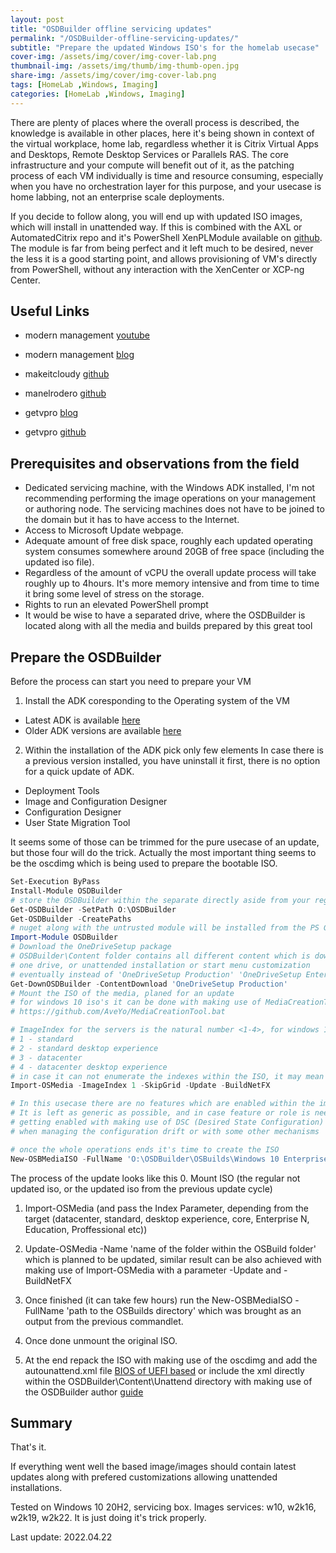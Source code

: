 ```yaml
---
layout: post
title: "OSDBuilder offline servicing updates"
permalink: "/OSDBuilder-offline-servicing-updates/"
subtitle: "Prepare the updated Windows ISO's for the homelab usecase"
cover-img: /assets/img/cover/img-cover-lab.png
thumbnail-img: /assets/img/thumb/img-thumb-open.jpg
share-img: /assets/img/cover/img-cover-lab.png
tags: [HomeLab ,Windows, Imaging]
categories: [HomeLab ,Windows, Imaging]
---
```

There are plenty of places where the overall process is described, the knowledge is available in other places, here it's being shown in context of the virtual workplace, home lab, regardless whether it is Citrix Virtual Apps and Desktops, Remote Desktop Services or Parallels RAS. The core infrastructure and your compute will benefit out of it, as the patching process of each VM individually is time and resource consuming, especially when you have no orchestration layer for this purpose, and your usecase is home labbing, not an enterprise scale deployments.

If you decide to follow along, you will end up with updated ISO images, which will install in unattended way. If this is combined with the AXL or AutomatedCitrix repo and it's PowerShell XenPLModule available on [github](https://github.com/makeitcloudy/AutomatedCitrix/tree/feature/001_hypervisor).
The module is far from being perfect and it left much to be desired, never the less it is a good starting point, and allows provisioning of VM's directly from PowerShell, without any interaction with the XenCenter or XCP-ng Center.

## Useful Links

+ modern management [youtube](https://www.youtube.com/watch?v=JKE1nrVxheQ)
+ modern management [blog](https://www.moderndeployment.com/quick-start-guide-windows-10-waas-servicing-updates-via-osdbuilder/)
+ makeitcloudy [github](https://github.com/makeitcloudy/AutomatedCitrix/tree/feature/007_imagePrep)
+ manelrodero [github](https://github.com/manelrodero/OSDBuilder)

+ getvpro [blog](https://getvpro.wordpress.com/2022/04/06/custom-offline-iso-windows-deployment-method-as-a-packer-alternative/)
+ getvpro [github](https://github.com/getvpro/Standard-WinBuilds/tree/master/Offline_Builds/Autounattend_xml)

## Prerequisites and observations from the field

+ Dedicated servicing machine, with the Windows ADK installed, I'm not recommending performing the image operations on your management or authoring node. The servicing machines does not have to be joined to the domain but it has to have access to the Internet.
+ Access to Microsoft Update webpage.
+ Adequate amount of free disk space, roughly each updated operating system consumes somewhere around 20GB of free space  (including the updated iso file).
+ Regardless of the amount of vCPU the overall update process will take roughly up to 4hours. It's more memory intensive and from time to time it bring some level of stress on the storage.
+ Rights to run an elevated PowerShell prompt
+ It would be wise to have a separated drive, where the OSDBuilder is located along with all the media and builds prepared by this great tool

## Prepare the OSDBuilder

Before the process can start you need to prepare your VM

1. Install the ADK coresponding to the Operating system of the VM

+ Latest ADK is available [here](https://docs.microsoft.com/en-us/windows-hardware/get-started/adk-install#other-adk-downloads)
+ Older ADK versions are available [here](https://docs.microsoft.com/en-us/windows-hardware/get-started/adk-install#other-adk-downloads)

2. Within the installation of the ADK pick only few elements
In case there is a previous version installed, you have uninstall it first, there is no option for a quick update of ADK.

+ Deployment Tools
+ Image and Configuration Designer
+ Configuration Designer
+ User State Migration Tool

It seems some of those can be trimmed for the pure usecase of an update, but those four will do the trick. Actually the most important thing seems to be the oscdimg which is being used to prepare the bootable ISO.

```powershell
Set-Execution ByPass
Install-Module OSDBuilder
# store the OSDBuilder within the separate directly aside from your regular OS
Get-OSDBuilder -SetPath O:\OSDBuilder
Get-OSDBuilder -CreatePaths
# nuget along with the untrusted module will be installed from the PS Gallery
Import-Module OSDBuilder
# Download the OneDriveSetup package
# OSDBuilder\Content folder contains all different content which is downloaded like
# one drive, or unattended installation or start menu customization
# eventually instead of 'OneDriveSetup Production' 'OneDriveSetup Enterprise' switch can be used
Get-DownOSDBuilder -ContentDownload 'OneDriveSetup Production'
# Mount the ISO of the media, planed for an update
# for windows 10 iso's it can be done with making use of MediaCreationTool
# https://github.com/AveYo/MediaCreationTool.bat

# ImageIndex for the servers is the natural number <1-4>, for windows 10 it could be <1,10>
# 1 - standard
# 2 - standard desktop experience
# 3 - datacenter
# 4 - datacenter desktop experience
# in case it can not enumerate the indexes within the ISO, it may mean that the ISO is corrupted, you need to download it again and start the mount and import again
Import-OSMedia -ImageIndex 1 -SkipGrid -Update -BuildNetFX

# In this usecase there are no features which are enabled within the image
# It is left as generic as possible, and in case feature or role is needed it's
# getting enabled with making use of DSC (Desired State Configuration) later on
# when managing the configuration drift or with some other mechanisms

# once the whole operations ends it's time to create the ISO
New-OSBMediaISO -FullName 'O:\OSDBuilder\OSBuilds\Windows 10 Enterprise x64 1909 18363.2274'
```
The process of the update looks like this
0. Mount ISO (the regular not updated iso, or the updated iso from the previous update cycle)
1. Import-OSMedia (and pass the Index Parameter, depending from the target (datacenter, standard, desktop experience, core, Enterprise N, Education, Proffessional etc))
2. Update-OSMedia -Name 'name of the folder within the OSBuild folder' which is planned to be updated, similar result can be also achieved with making use of Import-OSMedia with a parameter -Update and -BuildNetFX
3. Once finished (it can take few hours) run the New-OSBMediaISO -FullName 'path to the OSBuilds directory' which was brought as an output from the previous commandlet.
4. Once done unmount the original ISO.

5. At the end repack the ISO with making use of the oscdimg and add the autounattend.xml file [BIOS of UEFI based](https://github.com/makeitcloudy/AutomatedCitrix/tree/feature/007_imagePrep/unattendedISO) or include the xml directly within the OSDBuilder\Content\Unattend directory with making use of the OSDBuilder author [guide](https://osdbuilder.osdeploy.com/docs/osbuild/content-directory/unattend)

## Summary

That's it.

If everything went well the based image/images should contain latest updates along with prefered customizations allowing unattended installations.

Tested on Windows 10 20H2, servicing box. Images services: w10, w2k16, w2k19, w2k22. It is just doing it's trick properly.

Last update: 2022.04.22
